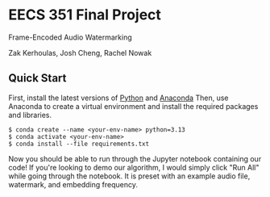 EECS 351 Final Project
======================
Frame-Encoded Audio Watermarking

Zak Kerhoulas, Josh Cheng, Rachel Nowak

## Quick Start
First, install the latest versions of [Python](https://www.python.org/downloads/) and [Anaconda](https://docs.anaconda.com/anaconda/install/) Then, use Anaconda to create a virtual environment and install the required packages and libraries. 
```console
$ conda create --name <your-env-name> python=3.13
$ conda activate <your-env-name>
$ conda install --file requirements.txt
```
Now you should be able to run through the Jupyter notebook containing our code! If you're looking to demo our algorithm, I would simply click "Run All" while going through the notebook. It is preset with an example audio file, watermark, and embedding frequency. 
